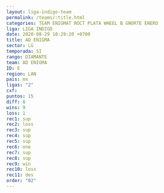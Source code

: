 ```yaml
---
layout: liga-indigo-team
permalink: /teams/:title.html
categories: TEAM ENIGMAT ROCT PLATA WHEEL B GNORTE ENERO
liga: LIGA INDIGO
date: 2020-08-29 10:29:20 +0700
title: AD ENIGMA
sector: LG
temporada: SI
rango: DIAMANTE
team: AD ENIGMA
ID: E
region: LAN
pais: mx
ligas: "2"
cxf: 
puntos: 15
diff: 8
wins: 9
loss: 1
rec1: sup
rec2: loss
rec3: sup
rec4: sup
rec5: sup
rec6: one
rec7: sup
rec8: sup
rec9: win
rec10: loss
rec11: des
order: "02"
---
```

